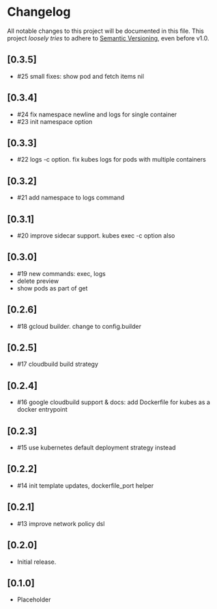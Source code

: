 # Changelog

All notable changes to this project will be documented in this file.
This project *loosely tries* to adhere to [Semantic Versioning](http://semver.org/), even before v1.0.

## [0.3.5]
- #25 small fixes: show pod and fetch items nil

## [0.3.4]
- #24 fix namespace newline and logs for single container
- #23 init namespace option

## [0.3.3]
- #22 logs -c option. fix kubes logs for pods with multiple containers

## [0.3.2]
- #21 add namespace to logs command

## [0.3.1]
- #20 improve sidecar support. kubes exec -c option also

## [0.3.0]
- #19 new commands: exec, logs
- delete preview
- show pods as part of get

## [0.2.6]
- #18 gcloud builder. change to config.builder

## [0.2.5]
- #17 cloudbuild build strategy

## [0.2.4]
- #16 google cloudbuild support & docs: add Dockerfile for kubes as a docker entrypoint

## [0.2.3]
- #15 use kubernetes default deployment strategy instead

## [0.2.2]
- #14 init template updates, dockerfile_port helper

## [0.2.1]
- #13 improve network policy dsl

## [0.2.0]
- Initial release.

## [0.1.0]
- Placeholder
